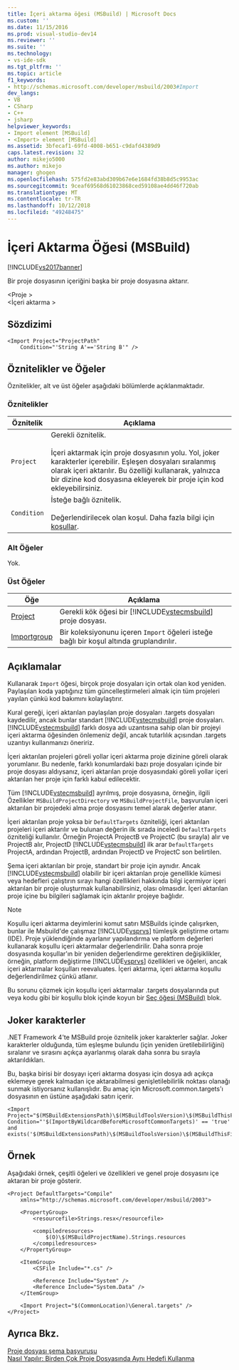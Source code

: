 ```yaml
---
title: İçeri aktarma öğesi (MSBuild) | Microsoft Docs
ms.custom: ''
ms.date: 11/15/2016
ms.prod: visual-studio-dev14
ms.reviewer: ''
ms.suite: ''
ms.technology:
- vs-ide-sdk
ms.tgt_pltfrm: ''
ms.topic: article
f1_keywords:
- http://schemas.microsoft.com/developer/msbuild/2003#Import
dev_langs:
- VB
- CSharp
- C++
- jsharp
helpviewer_keywords:
- Import element [MSBuild]
- <Import> element [MSBuild]
ms.assetid: 3bfecaf1-69fd-4008-b651-c9dafd4389d9
caps.latest.revision: 32
author: mikejo5000
ms.author: mikejo
manager: ghogen
ms.openlocfilehash: 575fd2e83abd309b67e6e1684fd38b8d5c9953ac
ms.sourcegitcommit: 9ceaf69568d61023868ced59108ae4dd46f720ab
ms.translationtype: MT
ms.contentlocale: tr-TR
ms.lasthandoff: 10/12/2018
ms.locfileid: "49248475"
---
```

# <a name="import-element-msbuild"></a>İçeri Aktarma Öğesi (MSBuild)
[!INCLUDE[vs2017banner](../includes/vs2017banner.md)]

  
Bir proje dosyasının içeriğini başka bir proje dosyasına aktarır.  
  
 \<Proje >  
 \<İçeri aktarma >  
  
## <a name="syntax"></a>Sözdizimi  
  
```  
<Import Project="ProjectPath"  
    Condition="'String A'=='String B'" />  
```  
  
## <a name="attributes-and-elements"></a>Öznitelikler ve Öğeler  
 Öznitelikler, alt ve üst öğeler aşağıdaki bölümlerde açıklanmaktadır.  
  
### <a name="attributes"></a>Öznitelikler  
  
|Öznitelik|Açıklama|  
|---------------|-----------------|  
|`Project`|Gerekli öznitelik.<br /><br /> İçeri aktarmak için proje dosyasının yolu. Yol, joker karakterler içerebilir. Eşleşen dosyaları sıralanmış olarak içeri aktarılır. Bu özelliği kullanarak, yalnızca bir dizine kod dosyasına ekleyerek bir proje için kod ekleyebilirsiniz.|  
|`Condition`|İsteğe bağlı öznitelik.<br /><br /> Değerlendirilecek olan koşul. Daha fazla bilgi için [koşullar](../msbuild/msbuild-conditions.md).|  
  
### <a name="child-elements"></a>Alt Öğeler  
 Yok.  
  
### <a name="parent-elements"></a>Üst Öğeler  
  
|Öğe|Açıklama|  
|-------------|-----------------|  
|[Project](../msbuild/project-element-msbuild.md)|Gerekli kök öğesi bir [!INCLUDE[vstecmsbuild](../includes/vstecmsbuild-md.md)] proje dosyası.|  
|[Importgroup](../msbuild/importgroup-element.md)|Bir koleksiyonunu içeren `Import` öğeleri isteğe bağlı bir koşul altında gruplandırılır.|  
  
## <a name="remarks"></a>Açıklamalar  
 Kullanarak `Import` öğesi, birçok proje dosyaları için ortak olan kod yeniden. Paylaşılan koda yaptığınız tüm güncelleştirmeleri almak için tüm projeleri yayılan çünkü kod bakımını kolaylaştırır.  
  
 Kural gereği, içeri aktarılan paylaşılan proje dosyaları .targets dosyaları kaydedilir, ancak bunlar standart [!INCLUDE[vstecmsbuild](../includes/vstecmsbuild-md.md)] proje dosyaları. [!INCLUDE[vstecmsbuild](../includes/vstecmsbuild-md.md)] farklı dosya adı uzantısına sahip olan bir projeyi içeri aktarma öğesinden önlemeniz değil, ancak tutarlılık açısından .targets uzantıyı kullanmanızı öneririz.  
  
 İçeri aktarılan projeleri göreli yollar içeri aktarma proje dizinine göreli olarak yorumlanır. Bu nedenle, farklı konumlardaki bazı proje dosyaları içinde bir proje dosyası aldıysanız, içeri aktarılan proje dosyasındaki göreli yollar içeri aktarılan her proje için farklı kabul edilecektir.  
  
 Tüm [!INCLUDE[vstecmsbuild](../includes/vstecmsbuild-md.md)] ayrılmış, proje dosyasına, örneğin, ilgili Özellikler `MSBuildProjectDirectory` ve `MSBuildProjectFile`, başvurulan içeri aktarılan bir projedeki alma proje dosyasını temel alarak değerler atanır.  
  
 İçeri aktarılan proje yoksa bir `DefaultTargets` özniteliği, içeri aktarılan projeleri içeri aktarılır ve bulunan değerin ilk sırada inceledi `DefaultTargets` özniteliği kullanılır. Örneğin ProjectA ProjectB ve ProjectC (bu sırayla) alır ve ProjectB alır, ProjectD [!INCLUDE[vstecmsbuild](../includes/vstecmsbuild-md.md)] ilk arar `DefaultTargets` ProjectA, ardından ProjectB, ardından ProjectD ve ProjectC son belirtilen.  
  
 Şema içeri aktarılan bir proje, standart bir proje için aynıdır. Ancak [!INCLUDE[vstecmsbuild](../includes/vstecmsbuild-md.md)] olabilir bir içeri aktarılan proje genellikle kümesi veya hedefleri çalıştırın sırayı hangi özellikleri hakkında bilgi içermiyor içeri aktarılan bir proje oluşturmak kullanabilirsiniz, olası olmasıdır. İçeri aktarılan proje içine bu bilgileri sağlamak için aktarılır projeye bağlıdır.  
  
> [!NOTE]
>  Koşullu içeri aktarma deyimlerini komut satırı MSBuilds içinde çalışırken, bunlar ile Msbuild'de çalışmaz [!INCLUDE[vsprvs](../includes/vsprvs-md.md)] tümleşik geliştirme ortamı (IDE). Proje yüklendiğinde ayarlanır yapılandırma ve platform değerleri kullanarak koşullu içeri aktarmalar değerlendirilir. Daha sonra proje dosyasında koşullar'ın bir yeniden değerlendirme gerektiren değişiklikler, örneğin, platform değiştirme [!INCLUDE[vsprvs](../includes/vsprvs-md.md)] özellikleri ve öğeleri, ancak içeri aktarmalar koşulları reevaluates. İçeri aktarma, içeri aktarma koşullu değerlendirilmez çünkü atlanır.  
>   
>  Bu sorunu çözmek için koşullu içeri aktarmalar .targets dosyalarında put veya kodu gibi bir koşullu blok içinde koyun bir [Seç öğesi (MSBuild)](../msbuild/choose-element-msbuild.md) blok.  
  
## <a name="wildcards"></a>Joker karakterler  
 .NET Framework 4'te MSBuild proje öznitelik joker karakterler sağlar. Joker karakterler olduğunda, tüm eşleşme bulundu (için yeniden üretilebilirliğini) sıralanır ve sırasını açıkça ayarlanmış olarak daha sonra bu sırayla aktarıldıkları.  
  
 Bu, başka birisi bir dosyayı içeri aktarma dosyası için dosya adı açıkça eklemeye gerek kalmadan içe aktarabilmesi genişletilebilirlik noktası olanağı sunmak istiyorsanız kullanışlıdır. Bu amaç için Microsoft.common.targets'ı dosyasının en üstüne aşağıdaki satırı içerir.  
  
```  
<Import Project="$(MSBuildExtensionsPath)\$(MSBuildToolsVersion)\$(MSBuildThisFile)\ImportBefore\*" Condition="'$(ImportByWildcardBeforeMicrosoftCommonTargets)' == 'true' and exists('$(MSBuildExtensionsPath)\$(MSBuildToolsVersion)\$(MSBuildThisFile)\ImportBefore')"/>  
```  
  
## <a name="example"></a>Örnek  
 Aşağıdaki örnek, çeşitli öğeleri ve özellikleri ve genel proje dosyasını içe aktaran bir proje gösterir.  
  
```  
<Project DefaultTargets="Compile"  
    xmlns="http://schemas.microsoft.com/developer/msbuild/2003">  
  
    <PropertyGroup>  
        <resourcefile>Strings.resx</resourcefile>  
  
        <compiledresources>  
            $(O)\$(MSBuildProjectName).Strings.resources  
        </compiledresources>  
    </PropertyGroup>  
  
    <ItemGroup>  
        <CSFile Include="*.cs" />  
  
        <Reference Include="System" />  
        <Reference Include="System.Data" />  
    </ItemGroup>  
  
    <Import Project="$(CommonLocation)\General.targets" />  
</Project>  
```  
  
## <a name="see-also"></a>Ayrıca Bkz.  
 [Proje dosyası şema başvurusu](../msbuild/msbuild-project-file-schema-reference.md)   
 [Nasıl Yapılır: Birden Çok Proje Dosyasında Aynı Hedefi Kullanma](../msbuild/how-to-use-the-same-target-in-multiple-project-files.md)



